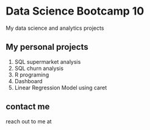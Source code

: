 # Data Science Bootcamp 10 
My data science and analytics projects

## My personal projects

1. SQL supermarket analysis
2. SQL churn analysis
3. R programing
4. Dashboard
5. Linear Regression Model using caret
## contact me
reach out to me at

